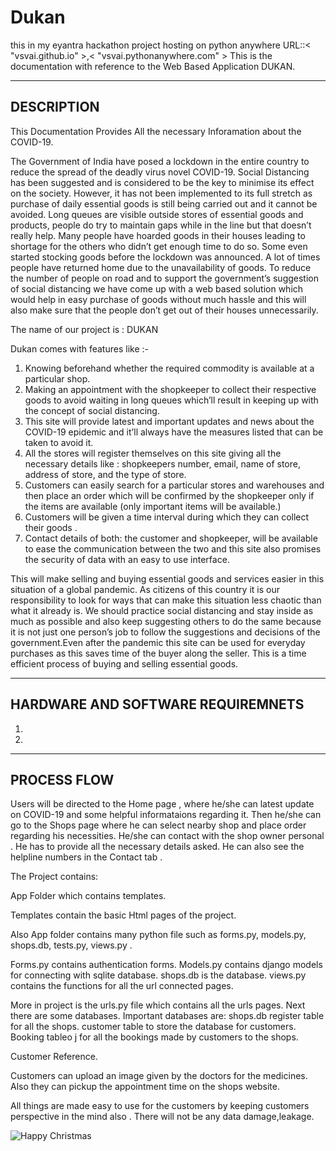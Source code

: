 # Dukan
this in my eyantra hackathon project hosting on python anywhere
URL::<  "vsvai.github.io"  >,<  "vsvai.pythonanywhere.com"  >
This is the documentation with reference to the Web Based Application DUKAN.

------------------------------------------------------------------------------------------------------------------------------------------------------------------------------------------------------
DESCRIPTION
------------------------------------------------------------------------------------------------------------------------------------------------------------------------------------------------------

This Documentation Provides All the necessary Inforamation about the COVID-19.

The Government of India  have posed a lockdown in the entire country to reduce the spread of the deadly virus novel COVID-19. Social Distancing has been suggested and is considered to be the key to minimise its effect on the society. However, it has not been implemented to its full stretch as purchase of daily essential goods is still being carried out and it cannot be avoided. Long queues are visible outside stores of essential goods and products, people do try 
to maintain gaps while in the line but that doesn’t really help. Many people have hoarded goods in their houses leading to shortage for the others who didn’t get enough time to do so. Some even started stocking goods before the lockdown was announced.
A lot of times people have returned home due to the unavailability of goods. 
To reduce the number of people on road and to support the government’s suggestion of social distancing  we have come up with a web based solution which would help in easy  purchase of goods without much hassle and this will also make sure that the people don’t get out of their houses unnecessarily.

The name of our project is : DUKAN

Dukan comes with features like :- 
1. Knowing beforehand whether the required commodity is available at a particular shop.
2. Making an appointment with the shopkeeper to collect their respective goods to avoid waiting in long queues which’ll result in keeping up with the concept of social distancing.
3. This site will provide latest and important  updates and news about the COVID-19 epidemic and it’ll always have the measures listed that can be taken to avoid it.
4. All the stores will register themselves on this site giving all the necessary details like : shopkeepers number, email, name of store, address of store, and the type of store.
5. Customers can easily search for a particular stores and warehouses  and then place an order which will be confirmed by the shopkeeper only if the items are available (only important items will be available.)
6. Customers will be given a time interval during which they can collect their goods .
7. Contact details of both: the customer and shopkeeper,  will be available to ease the communication between the two and this site also promises the security of data with an easy to use interface.

This will make selling and buying essential goods and services easier in this situation of a global pandemic. As citizens of this country it is our responsibility to look for ways that can make this situation less chaotic than what it already is. We should practice social distancing and stay inside as much as possible and also keep suggesting others to do the same because it is not just one person’s job to follow the suggestions and decisions of the government.Even after the pandemic this site can be used for everyday purchases as this saves time of the buyer along the seller. This is a time efficient process of buying and selling essential goods. 


------------------------------------------------------------------------------------------------------------------------------------------------------------------------------------
HARDWARE AND SOFTWARE REQUIREMNETS
------------------------------------------------------------------------------------------------------------------------------------------------------------------------------------

1. 
2.

------------------------------------------------------------------------------------------------------------------------------------------------------------------------------------
PROCESS FLOW
------------------------------------------------------------------------------------------------------------------------------------------------------------------------------------

Users will be directed to the Home page , where he/she can latest update on COVID-19 and some helpful informataions regarding it.
Then he/she can go to the Shops page where he can select nearby shop and place order regarding his necessities. He/she can contact with the shop owner personal . He has to provide all the necessary details asked.
He can also see the helpline numbers in the Contact tab .

The Project contains:

App Folder which contains templates.

Templates contain the basic Html pages of the project.

Also App folder contains many python file such as forms.py, models.py, shops.db, tests.py, views.py .

Forms.py contains authentication forms.
Models.py contains django models for connecting with sqlite database.
shops.db is the database.
views.py contains the functions for all the url connected pages.

More in project is the urls.py file which contains all the urls pages.
Next there are some databases.
Important databases are:
shops.db
register table for all the shops.
customer table to store the database for customers.
Booking tableo j   for all the bookings made by customers to the shops.

Customer Reference.

Customers can upload  an image given by the doctors for the medicines.
Also they can pickup the appointment time on the shops website.

All things are made easy to use for the customers by keeping customers perspective in the mind also .
There will not be any data damage,leakage.

![Happy Christmas](Dukan/Dataflowdiagram.jpg)
